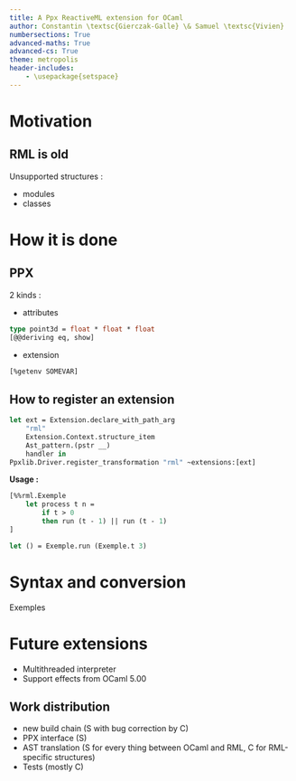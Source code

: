```yaml
---
title: A Ppx ReactiveML extension for OCaml
author: Constantin \textsc{Gierczak-Galle} \& Samuel \textsc{Vivien}
numbersections: True
advanced-maths: True
advanced-cs: True
theme: metropolis
header-includes:
    - \usepackage{setspace}
---
```


# Motivation

## RML is old

Unsupported structures :

- modules
- classes

# How it is done

## PPX

2 kinds :

- attributes

```ocaml
type point3d = float * float * float
[@@deriving eq, show]
```

- extension

```ocaml
[%getenv SOMEVAR]
```

## How to register an extension

```ocaml
let ext = Extension.declare_with_path_arg
    "rml"
    Extension.Context.structure_item
    Ast_pattern.(pstr __)
    handler in 
Ppxlib.Driver.register_transformation "rml" ~extensions:[ext]
```

**Usage :**

```ocaml
[%%rml.Exemple
    let process t n =
        if t > 0 
        then run (t - 1) || run (t - 1)  
]

let () = Exemple.run (Exemple.t 3)
```

# Syntax and conversion

Exemples

# Future extensions

- Multithreaded interpreter
- Support effects from OCaml 5.00

## Work distribution

- new build chain (S with bug correction by C)
- PPX interface (S)
- AST translation (S for every thing between OCaml and RML, C for RML-specific structures)
- Tests (mostly C)

